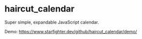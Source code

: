 # haircut_calendar
Super simple, expandable JavaScript calendar.

Demo: https://www.starfighter.dev/github/haircut_calendar/demo/
